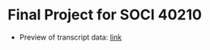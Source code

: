 # Final Project for SOCI 40210

- Preview of transcript data: [link](https://www.dropbox.com/sh/q2ychq7ja1vz43g/AABUPrKyqfjl3U2S4kHs9L5ta?dl=0)
